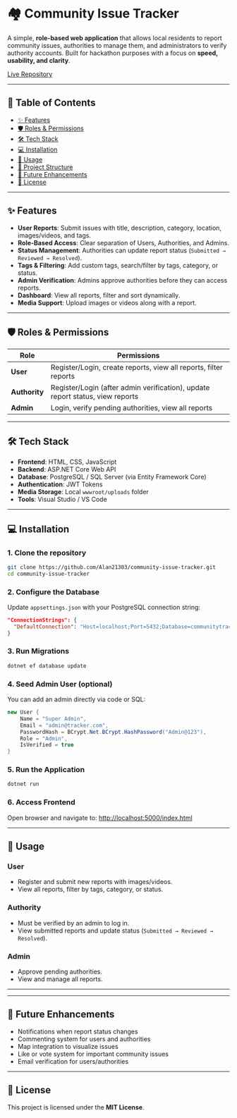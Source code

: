 
# 🏘️ Community Issue Tracker

A simple, **role-based web application** that allows local residents to report community issues, authorities to manage them, and administrators to verify authority accounts. Built for hackathon purposes with a focus on **speed, usability, and clarity**.  

[Live Repository](https://github.com/Alan21303/community-issue-tracker)

---

## 📌 Table of Contents
- [✨ Features](#-features)
- [🛡️ Roles & Permissions](#-roles--permissions)
- [🛠️ Tech Stack](#-tech-stack)
- [💻 Installation](#-installation)
- [🚀 Usage](#-usage)
- [📂 Project Structure](#-project-structure)
- [🔮 Future Enhancements](#-future-enhancements)
- [📄 License](#-license)

---

## ✨ Features

- **User Reports**: Submit issues with title, description, category, location, images/videos, and tags.
- **Role-Based Access**: Clear separation of Users, Authorities, and Admins.
- **Status Management**: Authorities can update report status (`Submitted → Reviewed → Resolved`).
- **Tags & Filtering**: Add custom tags, search/filter by tags, category, or status.
- **Admin Verification**: Admins approve authorities before they can access reports.
- **Dashboard**: View all reports, filter and sort dynamically.
- **Media Support**: Upload images or videos along with a report.

---

## 🛡️ Roles & Permissions

| Role      | Permissions                                                                 |
|-----------|-----------------------------------------------------------------------------|
| **User**      | Register/Login, create reports, view all reports, filter reports          |
| **Authority** | Register/Login (after admin verification), update report status, view reports |
| **Admin**     | Login, verify pending authorities, view all reports                       |

---

## 🛠️ Tech Stack

- **Frontend**: HTML, CSS, JavaScript
- **Backend**: ASP.NET Core Web API
- **Database**: PostgreSQL / SQL Server (via Entity Framework Core)
- **Authentication**: JWT Tokens
- **Media Storage**: Local `wwwroot/uploads` folder
- **Tools**: Visual Studio / VS Code

---

## 💻 Installation

### 1. Clone the repository
```bash
git clone https://github.com/Alan21303/community-issue-tracker.git
cd community-issue-tracker
````

### 2. Configure the Database

Update `appsettings.json` with your PostgreSQL connection string:

```json
"ConnectionStrings": {
  "DefaultConnection": "Host=localhost;Port=5432;Database=communitytracker;Username=postgres;Password=yourpassword"
}
```

### 3. Run Migrations

```bash
dotnet ef database update
```

### 4. Seed Admin User (optional)

You can add an admin directly via code or SQL:

```csharp
new User {
    Name = "Super Admin",
    Email = "admin@tracker.com",
    PasswordHash = BCrypt.Net.BCrypt.HashPassword("Admin@123"),
    Role = "Admin",
    IsVerified = true
}
```

### 5. Run the Application

```bash
dotnet run
```

### 6. Access Frontend

Open browser and navigate to:
[http://localhost:5000/index.html](http://localhost:5000/index.html)

---

## 🚀 Usage

### User

* Register and submit new reports with images/videos.
* View all reports, filter by tags, category, or status.

### Authority

* Must be verified by an admin to log in.
* View submitted reports and update status (`Submitted → Reviewed → Resolved`).

### Admin

* Approve pending authorities.
* View and manage all reports.

---


---

## 🔮 Future Enhancements

* Notifications when report status changes
* Commenting system for users and authorities
* Map integration to visualize issues
* Like or vote system for important community issues
* Email verification for users/authorities

---

## 📄 License

This project is licensed under the **MIT License**.

```
```
